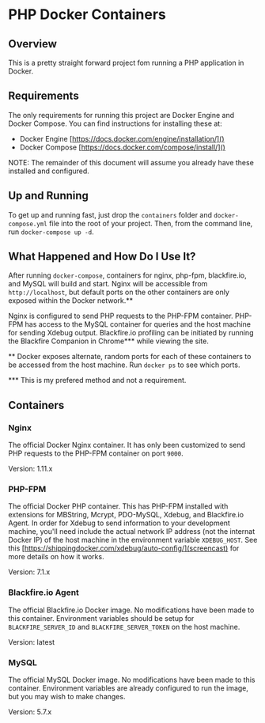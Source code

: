 # PHP Docker Containers

## Overview

This is a pretty straight forward project fom running a PHP application in Docker.

## Requirements

The only requirements for running this project are Docker Engine and Docker Compose. You can find instructions
for installing these at:

- Docker Engine [https://docs.docker.com/engine/installation/]()
- Docker Compose [https://docs.docker.com/compose/install/]()

NOTE: The remainder of this document will assume you already have these installed and configured.

## Up and Running

To get up and running fast, just drop the `containers` folder and `docker-compose.yml` file into the root
of your project. Then, from the command line, run `docker-compose up -d`.

## What Happened and How Do I Use It?

After running `docker-compose`, containers for nginx, php-fpm, blackfire.io, and MySQL will build and start.
Nginx will be accessible from `http://localhost`, but default ports on the other containers are only 
exposed within the Docker network.**

Nginx is configured to send PHP requests to the PHP-FPM container. PHP-FPM has access to the MySQL 
container for queries and the host machine for sending Xdebug output. Blackfire.io profiling can be initiated 
by running the Blackfire Companion in Chrome*** while viewing the site.

** Docker exposes alternate, random ports for each of these containers to be accessed from the host machine. 
Run `docker ps` to see which ports.

*** This is my prefered method and not a requirement.

## Containers

### Nginx

The official Docker Nginx container. It has only been customized to send PHP requests to the PHP-FPM
container on port `9000`.

Version: 1.11.x

### PHP-FPM

The official Docker PHP container. This has PHP-FPM installed with extensions for MBString, Mcrypt, PDO-MySQL,
Xdebug, and Blackfire.io Agent. In order for Xdebug to send information to your development machine, you'll need
include the actual network IP address (not the internat Docker IP) of the host machine in the environment
variable `XDEBUG_HOST`. See this [https://shippingdocker.com/xdebug/auto-config/](screencast) for more details 
on how it works.

Version: 7.1.x

### Blackfire.io Agent

The official Blackfire.io Docker image. No modifications have been made to this container. Environment variables 
should be setup for `BLACKFIRE_SERVER_ID` and `BLACKFIRE_SERVER_TOKEN` on the host machine. 

Version: latest

### MySQL

The official MySQL Docker image. No modifications have been made to this container. Environment variables 
are already configured to run the image, but you may wish to make changes.

Version: 5.7.x